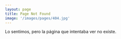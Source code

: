 ```yaml
---
layout: page
title: Page Not Found
image: '/images/pages/404.jpg'
---
```


Lo sentimos, pero la página que intentaba ver no existe.
